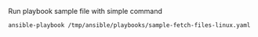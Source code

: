 Run playbook sample file with simple command
```
ansible-playbook /tmp/ansible/playbooks/sample-fetch-files-linux.yaml
```
